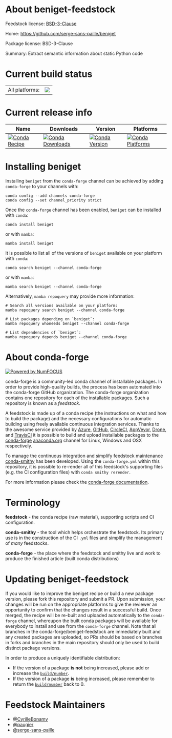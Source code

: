 About beniget-feedstock
=======================

Feedstock license: [BSD-3-Clause](https://github.com/conda-forge/beniget-feedstock/blob/main/LICENSE.txt)

Home: https://github.com/serge-sans-paille/beniget

Package license: BSD-3-Clause

Summary: Extract semantic information about static Python code

Current build status
====================


<table><tr><td>All platforms:</td>
    <td>
      <a href="https://dev.azure.com/conda-forge/feedstock-builds/_build/latest?definitionId=6522&branchName=main">
        <img src="https://dev.azure.com/conda-forge/feedstock-builds/_apis/build/status/beniget-feedstock?branchName=main">
      </a>
    </td>
  </tr>
</table>

Current release info
====================

| Name | Downloads | Version | Platforms |
| --- | --- | --- | --- |
| [![Conda Recipe](https://img.shields.io/badge/recipe-beniget-green.svg)](https://anaconda.org/conda-forge/beniget) | [![Conda Downloads](https://img.shields.io/conda/dn/conda-forge/beniget.svg)](https://anaconda.org/conda-forge/beniget) | [![Conda Version](https://img.shields.io/conda/vn/conda-forge/beniget.svg)](https://anaconda.org/conda-forge/beniget) | [![Conda Platforms](https://img.shields.io/conda/pn/conda-forge/beniget.svg)](https://anaconda.org/conda-forge/beniget) |

Installing beniget
==================

Installing `beniget` from the `conda-forge` channel can be achieved by adding `conda-forge` to your channels with:

```
conda config --add channels conda-forge
conda config --set channel_priority strict
```

Once the `conda-forge` channel has been enabled, `beniget` can be installed with `conda`:

```
conda install beniget
```

or with `mamba`:

```
mamba install beniget
```

It is possible to list all of the versions of `beniget` available on your platform with `conda`:

```
conda search beniget --channel conda-forge
```

or with `mamba`:

```
mamba search beniget --channel conda-forge
```

Alternatively, `mamba repoquery` may provide more information:

```
# Search all versions available on your platform:
mamba repoquery search beniget --channel conda-forge

# List packages depending on `beniget`:
mamba repoquery whoneeds beniget --channel conda-forge

# List dependencies of `beniget`:
mamba repoquery depends beniget --channel conda-forge
```


About conda-forge
=================

[![Powered by
NumFOCUS](https://img.shields.io/badge/powered%20by-NumFOCUS-orange.svg?style=flat&colorA=E1523D&colorB=007D8A)](https://numfocus.org)

conda-forge is a community-led conda channel of installable packages.
In order to provide high-quality builds, the process has been automated into the
conda-forge GitHub organization. The conda-forge organization contains one repository
for each of the installable packages. Such a repository is known as a *feedstock*.

A feedstock is made up of a conda recipe (the instructions on what and how to build
the package) and the necessary configurations for automatic building using freely
available continuous integration services. Thanks to the awesome service provided by
[Azure](https://azure.microsoft.com/en-us/services/devops/), [GitHub](https://github.com/),
[CircleCI](https://circleci.com/), [AppVeyor](https://www.appveyor.com/),
[Drone](https://cloud.drone.io/welcome), and [TravisCI](https://travis-ci.com/)
it is possible to build and upload installable packages to the
[conda-forge](https://anaconda.org/conda-forge) [anaconda.org](https://anaconda.org/)
channel for Linux, Windows and OSX respectively.

To manage the continuous integration and simplify feedstock maintenance
[conda-smithy](https://github.com/conda-forge/conda-smithy) has been developed.
Using the ``conda-forge.yml`` within this repository, it is possible to re-render all of
this feedstock's supporting files (e.g. the CI configuration files) with ``conda smithy rerender``.

For more information please check the [conda-forge documentation](https://conda-forge.org/docs/).

Terminology
===========

**feedstock** - the conda recipe (raw material), supporting scripts and CI configuration.

**conda-smithy** - the tool which helps orchestrate the feedstock.
                   Its primary use is in the construction of the CI ``.yml`` files
                   and simplify the management of *many* feedstocks.

**conda-forge** - the place where the feedstock and smithy live and work to
                  produce the finished article (built conda distributions)


Updating beniget-feedstock
==========================

If you would like to improve the beniget recipe or build a new
package version, please fork this repository and submit a PR. Upon submission,
your changes will be run on the appropriate platforms to give the reviewer an
opportunity to confirm that the changes result in a successful build. Once
merged, the recipe will be re-built and uploaded automatically to the
`conda-forge` channel, whereupon the built conda packages will be available for
everybody to install and use from the `conda-forge` channel.
Note that all branches in the conda-forge/beniget-feedstock are
immediately built and any created packages are uploaded, so PRs should be based
on branches in forks and branches in the main repository should only be used to
build distinct package versions.

In order to produce a uniquely identifiable distribution:
 * If the version of a package **is not** being increased, please add or increase
   the [``build/number``](https://docs.conda.io/projects/conda-build/en/latest/resources/define-metadata.html#build-number-and-string).
 * If the version of a package **is** being increased, please remember to return
   the [``build/number``](https://docs.conda.io/projects/conda-build/en/latest/resources/define-metadata.html#build-number-and-string)
   back to 0.

Feedstock Maintainers
=====================

* [@CyrilleBonamy](https://github.com/CyrilleBonamy/)
* [@paugier](https://github.com/paugier/)
* [@serge-sans-paille](https://github.com/serge-sans-paille/)

